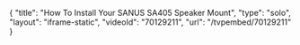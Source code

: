 {
    "title": "How To Install Your SANUS SA405 Speaker Mount",
    "type": "solo",
    "layout": "iframe-static",
    "videoId": "70129211",
    "url": "\/tvpembed\/70129211"
}